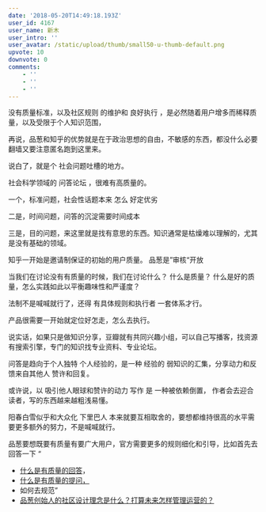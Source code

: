 ```yaml
---
date: '2018-05-20T14:49:18.193Z'
user_id: 4167
user_name: 新木
user_intro: ''
user_avatar: /static/upload/thumb/small50-u-thumb-default.png
upvote: 10
downvote: 0
comments:
    - ''
    - ''
    - ''
---
```


没有质量标准，以及社区规则 的维护和 良好执行 ，是必然随着用户增多而稀释质量，以及受限于个人知识范围，

再说，品葱和知乎的优势就是在于政治思想的自由，不敏感的东西，都没什么必要翻墙又要注意匿名跑到这里来。  

  

说白了，就是个 社会问题吐槽的地方。

  

社会科学领域的 问答论坛 ，很难有高质量的。

一个，标准问题，社会性话题本来 怎么 好定优劣

二是，时间问题，问答的沉淀需要时间成本  

三是，目的问题，来这里就是找有意思的东西。知识通常是枯燥难以理解的，尤其 是没有基础的领域。

  

知乎一开始是邀请制保证的初始的用户质量。 品葱是”审核“开放  

  

当我们在讨论没有有质量的时候，我们在讨论什么？ 什么是质量？ 什么是好的质量，怎么实践如此以平衡趣味性和严谨度？

法制不是喊喊就行了，还得 有具体规则和执行者 一套体系才行。  

  

产品很需要一开始就定位好怎走，怎么去执行。

说实话，如果只是做知识分享，豆瓣就有共同兴趣小组，可以自己写播客，找资源有搜索引擎，专门的知识找专业资料、专业论坛。  

问答是趋向于个人独特 个人经验的，是一种 经验的 弱知识的汇集，分享动力和反馈来自其他人 赞许和回复。  

或许说，以 吸引他人眼球和赞许的动力 写作 是 一种被依赖倒置， 作者会去迎合读者，写的东西越来越粗浅易懂。

  

阳春白雪似乎和大众化 下里巴人 本来就要互相取舍的，要想都维持很高的水平需要更多额外的努力，不是喊喊就行。

品葱要想既要有质量有要广大用户，官方需要更多的规则细化和引导，比如首先去回答一下 “

*   [什么是有质量的回答](https://pincongbackup.github.io/p/71508/)，
*   [什么是有质量的提问，](https://pincongbackup.github.io/p/71501/)
*   如何去规范”
*   [品葱创始人的社区设计理念是什么？打算未来怎样管理运营的？](https://pincongbackup.github.io/p/62310/)
